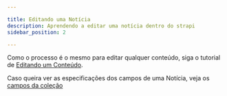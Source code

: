 ```yaml
---

title: Editando uma Notícia
description: Aprendendo a editar uma notícia dentro do strapi
sidebar_position: 2

---
```


Como o processo é o mesmo para editar qualquer conteúdo, siga o tutorial de [Editando um Conteúdo](/docs/strapi/iniciando-gerenciamento#editando-um-conteúdo).


Caso queira ver as especificações dos campos de uma Notícia, veja os [campos da coleção](/docs/strapi/noticias/criar.md#campos)